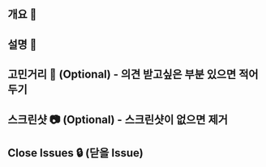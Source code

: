 ## 개요 📖

<!-- 

- 이슈번호
- 이슈에 대한 작업 한줄 설명
 
-->

## 설명 📄

<!-- 

- 현재 Pr 설명 
- 리뷰어에게 실행 방법이나, 테스트 방법을 설명할 필요가 있을 시 자세히 명시

-->

## 고민거리 🤔 (Optional) - 의견 받고싶은 부분 있으면 적어두기

<!-- 

### Q. 고민1
뭐시기 뭐시기 

-->

## 스크린샷 📷 (Optional) - 스크린샷이 없으면 제거


## Close Issues 🔒 (닫을 Issue)
<!-- 

Close #[issueNumber]

-->

<!-- 
공통 체크 리스트
- [ ] 브랜치를 가져와 작업한 경우 이전 브랜치에 PR을 보냈는지 확인
- [ ] 필요없는 주석, 프린트문 제거했는지 확인
- [ ] 작업에 맞는 label을 추가했는지 확인
- [ ] 컨벤션 지켰는지 확인

iOS 체크 리스트
- [ ] 빌드를 위해 SceneDelegate 수정한 것 PR로 올리지 않았는지 확인
- [ ] final, private 제대로 넣었는지 확인
- [ ] 다양한 디바이스에 레이아웃이 대응되는지 확인
  - [ ] iPhone SE
  - [ ] iPhone 15
  - [ ] iPhone 15 Pro Max

BE 체크 리스트
- [ ]

-->


